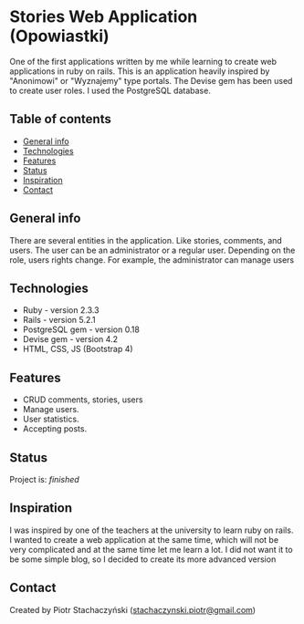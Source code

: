 

# Stories Web Application (Opowiastki)
One of the first applications written by me while learning to create web applications in ruby on rails. This is an application heavily inspired by "Anonimowi" or "Wyznajemy" type portals. The Devise gem has been used to create user roles. I used the PostgreSQL database.

## Table of contents
* [General info](#general-info)
* [Technologies](#technologies)
* [Features](#features)
* [Status](#status)
* [Inspiration](#inspiration)
* [Contact](#contact)

## General info
There are several entities in the application. Like stories, comments, and users. The user can be an administrator or a regular user. Depending on the role, users rights change. For example, the administrator can manage users

## Technologies
* Ruby - version 2.3.3
* Rails - version 5.2.1
* PostgreSQL gem - version 0.18
* Devise gem - version 4.2
* HTML, CSS, JS (Bootstrap 4)

## Features
* CRUD comments, stories, users
* Manage users. 
* User statistics. 
* Accepting posts.

## Status
Project is: _finished_ 

## Inspiration
I was inspired by one of the teachers at the university to learn ruby on rails. I wanted to create a web application at the same time, which will not be very complicated and at the same time let me learn a lot. I did not want it to be some simple blog, so I decided to create its more advanced version 

## Contact
Created by Piotr Stachaczyński (stachaczynski.piotr@gmail.com) 
